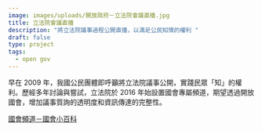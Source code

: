 ```yaml
---
image: images/uploads/開放政府－立法院會議直播.jpg
title: 立法院會議直播
description: "將立法院議事過程公開直播，以滿足公民知情的權利 "
draft: false
type: project
tags:
  - open gov
---
```

早在 2009 年，我國公民團體即呼籲將立法院議事公開，實踐民眾「知」的權利。歷經多年討論與嘗試，立法院於 2016 年始設置國會專屬頻道，期望透過開放國會，增加議事質詢的透明度和資訊傳達的完整性。

[國會頻道－國會小百科](https://www.parliamentarytv.org.tw/milestones.html)